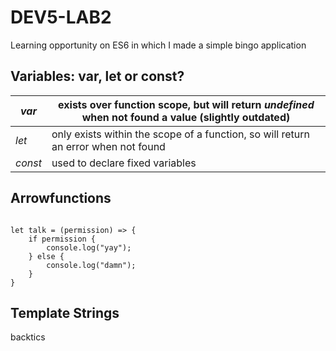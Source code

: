 # DEV5-LAB2
Learning opportunity on ES6 in which I made a simple bingo application

## Variables: var, let or const?
| *var*    | exists over function scope, but will return *undefined* when not found a value (slightly outdated) |
|----------|----------------------------------------------------|
| *let*    | only exists within the scope of a function, so will return an error when not found |
| *const*  | used to declare fixed variables |

## Arrowfunctions
```

let talk = (permission) => {
    if permission {
        console.log("yay");
    } else {
        console.log("damn");
    }
}

```

## Template Strings
backtics